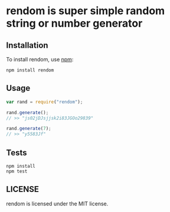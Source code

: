# rendom is super simple random string or number generator 

## Installation

To install rendom, use [npm](http://github.com/npm/npm):

```
npm install rendom 
```

## Usage

```javascript
var rand = require("rendom");

rand.generate();
// >> "js02jDJsjjsk2i83JGOo29839"

rand.generate(7);
// >> "y5583Jf"
```

## Tests

```
npm install
npm test
```

## LICENSE

rendom is licensed under the MIT license.
